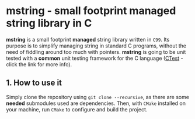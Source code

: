 # mstring - small footprint managed string library in C
**mstring** is a small footprint **managed** string library written in `C99`. Its purpose is to simplify managing string in standard C programs, without the need of fiddling around too much with pointers. **mstring** is going to be unit tested with a **common** unit testing framework for the C language ([CTest](https://gitlab.kitware.com/cmake/community/-/wikis/doc/ctest/Testing-With-CTest) - click the link for more info).
## 1. How to use it
Simply clone the repository using `git clone --recursive`, as there are some **needed** submodules used are dependencies. Then, with `CMake` installed on your machine, run `CMake` to configure and build the project.
